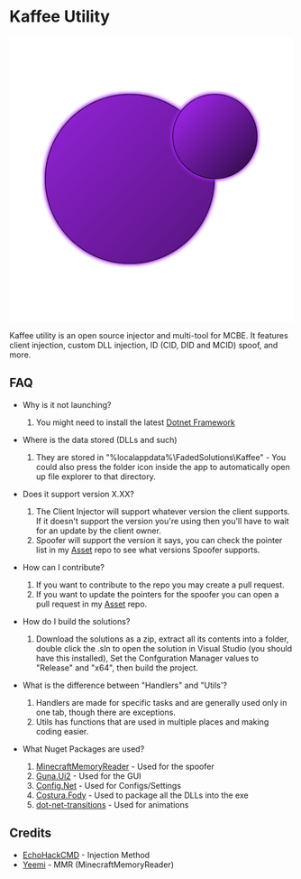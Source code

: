 # Kaffee Utility

![Kaffe Logo](https://raw.githubusercontent.com/Founderroni/Assets/main/Images/Kaffee.png)

Kaffee utility is an open source injector and multi-tool for MCBE. It features client injection, custom DLL injection, ID (CID, DID and MCID) spoof, and more.

## FAQ

* Why is it not launching?
    1. You might need to install the latest [Dotnet Framework](https://dotnet.microsoft.com/en-us/download/dotnet-framework)

* Where is the data stored (DLLs and such)
    1. They are stored in "%localappdata%\FadedSolutions\Kaffee" - You could also press the folder icon inside the app to automatically open up file explorer to that directory.

* Does it support version X.XX?
    1. The Client Injector will support whatever version the client supports. If it doesn't support the version you're using then you'll have to wait for an update by the client owner.
    2. Spoofer will support the version it says, you can check the pointer list in my [Asset](https://github.com/founderroni/assets) repo to see what versions Spoofer supports.

* How can I contribute?
    1. If you want to contribute to the repo you may create a pull request.
    2. If you want to update the pointers for the spoofer you can open a pull request in my [Asset](https://github.com/founderroni/assets) repo.

* How do I build the solutions?
    1. Download the solutions as a zip, extract all its contents into a folder, double click the .sln to open the solution in Visual Studio (you should have this installed), Set the Confguration Manager values to "Release" and "x64", then build the project.

* What is the difference between "Handlers" and "Utils'?
    1. Handlers are made for specific tasks and are generally used only in one tab, though there are exceptions.
    2. Utils has functions that are used in multiple places and making coding easier.

* What Nuget Packages are used?
    1. [MinecraftMemoryReader](https://github.com/Laamy/MinecraftMemoryReader) - Used for the spoofer
    2. [Guna.Ui2](https://gunaui.com/) - Used for the GUI
    3. [Config.Net](https://github.com/aloneguid/config) - Used for Configs/Settings
    4. [Costura.Fody](https://github.com/Fody/Costura) - Used to package all the DLLs into the exe
    5. [dot-net-transitions](https://github.com/UweKeim/dot-net-transitions) - Used for animations

## Credits

* [EchoHackCMD](https://github.com/EchoHackCmd) - Injection Method
* [Yeemi](https://github.com/Laamy) - MMR (MinecraftMemoryReader)
